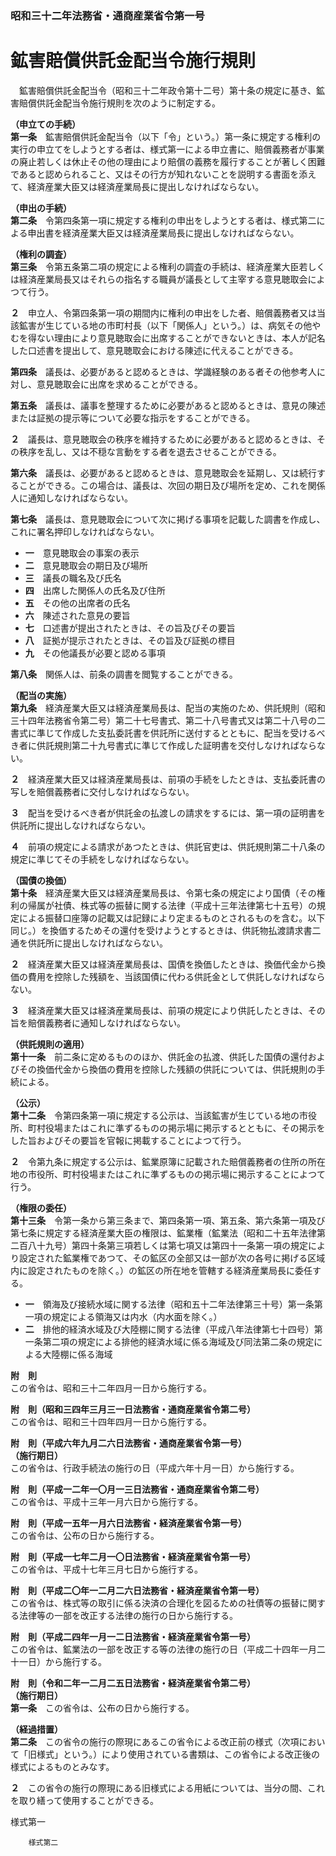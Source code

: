 ### 昭和三十二年法務省・通商産業省令第一号  
# 鉱害賠償供託金配当令施行規則  
　鉱害賠償供託金配当令（昭和三十二年政令第十二号）第十条の規定に基き、鉱害賠償供託金配当令施行規則を次のように制定する。  
  
**（申立ての手続）**  
**第一条**　鉱害賠償供託金配当令（以下「令」という。）第一条に規定する権利の実行の申立てをしようとする者は、様式第一による申立書に、賠償義務者が事業の廃止若しくは休止その他の理由により賠償の義務を履行することが著しく困難であると認められること、又はその行方が知れないことを説明する書面を添えて、経済産業大臣又は経済産業局長に提出しなければならない。  
  
**（申出の手続）**  
**第二条**　令第四条第一項に規定する権利の申出をしようとする者は、様式第二による申出書を経済産業大臣又は経済産業局長に提出しなければならない。  
  
**（権利の調査）**  
**第三条**　令第五条第二項の規定による権利の調査の手続は、経済産業大臣若しくは経済産業局長又はそれらの指名する職員が議長として主宰する意見聴取会によつて行う。  
  
**２**　申立人、令第四条第一項の期間内に権利の申出をした者、賠償義務者又は当該鉱害が生じている地の市町村長（以下「関係人」という。）は、病気その他やむを得ない理由により意見聴取会に出席することができないときは、本人が記名した口述書を提出して、意見聴取会における陳述に代えることができる。  
  
**第四条**　議長は、必要があると認めるときは、学識経験のある者その他参考人に対し、意見聴取会に出席を求めることができる。  
  
**第五条**　議長は、議事を整理するために必要があると認めるときは、意見の陳述または証拠の提示等について必要な指示をすることができる。  
  
**２**　議長は、意見聴取会の秩序を維持するために必要があると認めるときは、その秩序を乱し、又は不穏な言動をする者を退去させることができる。  
  
**第六条**　議長は、必要があると認めるときは、意見聴取会を延期し、又は続行することができる。この場合は、議長は、次回の期日及び場所を定め、これを関係人に通知しなければならない。  
  
**第七条**　議長は、意見聴取会について次に掲げる事項を記載した調書を作成し、これに署名押印しなければならない。  
* **一**　意見聴取会の事案の表示  
* **二**　意見聴取会の期日及び場所  
* **三**　議長の職名及び氏名  
* **四**　出席した関係人の氏名及び住所  
* **五**　その他の出席者の氏名  
* **六**　陳述された意見の要旨  
* **七**　口述書が提出されたときは、その旨及びその要旨  
* **八**　証拠が提示されたときは、その旨及び証拠の標目  
* **九**　その他議長が必要と認める事項  
  
**第八条**　関係人は、前条の調書を閲覧することができる。  
  
**（配当の実施）**  
**第九条**　経済産業大臣又は経済産業局長は、配当の実施のため、供託規則（昭和三十四年法務省令第二号）第二十七号書式、第二十八号書式又は第二十八号の二書式に準じて作成した支払委託書を供託所に送付するとともに、配当を受けるべき者に供託規則第二十九号書式に準じて作成した証明書を交付しなければならない。  
  
**２**　経済産業大臣又は経済産業局長は、前項の手続をしたときは、支払委託書の写しを賠償義務者に交付しなければならない。  
  
**３**　配当を受けるべき者が供託金の払渡しの請求をするには、第一項の証明書を供託所に提出しなければならない。  
  
**４**　前項の規定による請求があつたときは、供託官吏は、供託規則第二十八条の規定に準じてその手続をしなければならない。  
  
**（国債の換価）**  
**第十条**　経済産業大臣又は経済産業局長は、令第七条の規定により国債（その権利の帰属が社債、株式等の振替に関する法律（平成十三年法律第七十五号）の規定による振替口座簿の記載又は記録により定まるものとされるものを含む。以下同じ。）を換価するためその還付を受けようとするときは、供託物払渡請求書二通を供託所に提出しなければならない。  
  
**２**　経済産業大臣又は経済産業局長は、国債を換価したときは、換価代金から換価の費用を控除した残額を、当該国債に代わる供託金として供託しなければならない。  
  
**３**　経済産業大臣又は経済産業局長は、前項の規定により供託したときは、その旨を賠償義務者に通知しなければならない。  
  
**（供託規則の適用）**  
**第十一条**　前二条に定めるもののほか、供託金の払渡、供託した国債の還付およびその換価代金から換価の費用を控除した残額の供託については、供託規則の手続による。  
  
**（公示）**  
**第十二条**　令第四条第一項に規定する公示は、当該鉱害が生じている地の市役所、町村役場またはこれに準ずるものの掲示場に掲示するとともに、その掲示をした旨およびその要旨を官報に掲載することによつて行う。  
  
**２**　令第九条に規定する公示は、鉱業原簿に記載された賠償義務者の住所の所在地の市役所、町村役場またはこれに準ずるものの掲示場に掲示することによつて行う。  
  
**（権限の委任）**  
**第十三条**　令第一条から第三条まで、第四条第一項、第五条、第六条第一項及び第七条に規定する経済産業大臣の権限は、鉱業権（鉱業法（昭和二十五年法律第二百八十九号）第四十条第三項若しくは第七項又は第四十一条第一項の規定により設定された鉱業権であつて、その鉱区の全部又は一部が次の各号に掲げる区域内に設定されたものを除く。）の鉱区の所在地を管轄する経済産業局長に委任する。  
* **一**　領海及び接続水域に関する法律（昭和五十二年法律第三十号）第一条第一項の規定による領海又は内水（内水面を除く。）  
* **二**　排他的経済水域及び大陸棚に関する法律（平成八年法律第七十四号）第一条第二項の規定による排他的経済水域に係る海域及び同法第二条の規定による大陸棚に係る海域  
  
**附　則**  
この省令は、昭和三十二年四月一日から施行する。  
  
**附　則（昭和三四年三月三一日法務省・通商産業省令第二号）**  
この省令は、昭和三十四年四月一日から施行する。  
  
**附　則（平成六年九月二六日法務省・通商産業省令第一号）**  
**（施行期日）**  
この省令は、行政手続法の施行の日（平成六年十月一日）から施行する。  
  
**附　則（平成一二年一〇月一三日法務省・通商産業省令第二号）**  
この省令は、平成十三年一月六日から施行する。  
  
**附　則（平成一五年一月六日法務省・経済産業省令第一号）**  
この省令は、公布の日から施行する。  
  
**附　則（平成一七年二月一〇日法務省・経済産業省令第一号）**  
この省令は、平成十七年三月七日から施行する。  
  
**附　則（平成二〇年一二月二六日法務省・経済産業省令第一号）**  
この省令は、株式等の取引に係る決済の合理化を図るための社債等の振替に関する法律等の一部を改正する法律の施行の日から施行する。  
  
**附　則（平成二四年一月一二日法務省・経済産業省令第一号）**  
この省令は、鉱業法の一部を改正する等の法律の施行の日（平成二十四年一月二十一日）から施行する。  
  
**附　則（令和二年一二月二五日法務省・経済産業省令第二号）**  
**（施行期日）**  
**第一条**　この省令は、公布の日から施行する。  
  
**（経過措置）**  
**第二条**　この省令の施行の際現にあるこの省令による改正前の様式（次項において「旧様式」という。）により使用されている書類は、この省令による改正後の様式によるものとみなす。  
  
**２**　この省令の施行の際現にある旧様式による用紙については、当分の間、これを取り繕って使用することができる。  
  
様式第一
          
        様式第二
          
        